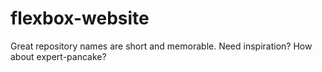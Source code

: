 # flexbox-website
Great repository names are short and memorable. Need inspiration? How about expert-pancake? 
